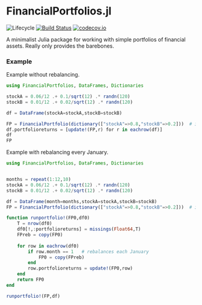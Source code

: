 # FinancialPortfolios.jl

![Lifecycle](https://img.shields.io/badge/lifecycle-experimental-orange.svg)<!--
![Lifecycle](https://img.shields.io/badge/lifecycle-maturing-blue.svg)
![Lifecycle](https://img.shields.io/badge/lifecycle-stable-green.svg)
![Lifecycle](https://img.shields.io/badge/lifecycle-retired-orange.svg)
![Lifecycle](https://img.shields.io/badge/lifecycle-archived-red.svg)
![Lifecycle](https://img.shields.io/badge/lifecycle-dormant-blue.svg) -->
[![Build Status](https://travis-ci.com/tbeason/FinancialPortfolios.jl.svg?branch=master)](https://travis-ci.com/tbeason/FinancialPortfolios.jl)
[![codecov.io](http://codecov.io/github/tbeason/FinancialPortfolios.jl/coverage.svg?branch=master)](http://codecov.io/github/tbeason/FinancialPortfolios.jl?branch=master)
<!--
[![Documentation](https://img.shields.io/badge/docs-stable-blue.svg)](https://tbeason.github.io/FinancialPortfolios.jl/stable)
[![Documentation](https://img.shields.io/badge/docs-master-blue.svg)](https://tbeason.github.io/FinancialPortfolios.jl/dev)
-->


A minimalist Julia package for working with simple portfolios of financial assets. Really only provides the barebones.


### Example

Example without rebalancing.

```julia
using FinancialPortfolios, DataFrames, Dictionaries

stockA = 0.06/12 .+ 0.1/sqrt(12) .* randn(120)
stockB = 0.01/12 .+ 0.02/sqrt(12) .* randn(120)

df = DataFrame(stockA=stockA,stockB=stockB)

FP = FinancialPortfolio(dictionary(["stockA"=>0.8,"stockB"=>0.2]))  # initial portfolio weights
df.portfolioreturns = [update!(FP,r) for r in eachrow(df)]
df
FP
```




Example with rebalancing every January.

```julia
using FinancialPortfolios, DataFrames, Dictionaries


months = repeat(1:12,10)
stockA = 0.06/12 .+ 0.1/sqrt(12) .* randn(120)
stockB = 0.01/12 .+ 0.02/sqrt(12) .* randn(120)

df = DataFrame(month=months,stockA=stockA,stockB=stockB)
FP = FinancialPortfolio(dictionary(["stockA"=>0.8,"stockB"=>0.2]))  # initial portfolio weights

function runportfolio!(FP0,df0)
    T = nrow(df0)
    df0[!,:portfolioreturns] = missings(Float64,T)
    FPreb = copy(FP0)
    
    for row in eachrow(df0)
        if row.month == 1   # rebalances each January
            FP0 = copy(FPreb)
        end
        row.portfolioreturns = update!(FP0,row)
    end
    return FP0
end

runportfolio!(FP,df)
```




